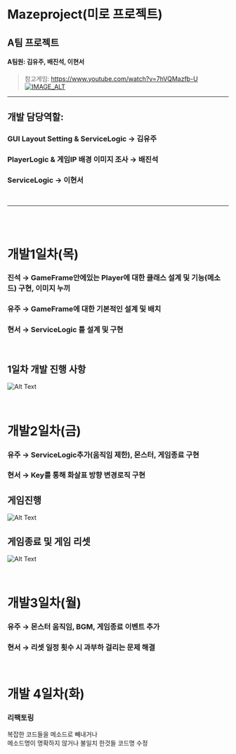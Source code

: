 # Mazeproject(미로 프로젝트)
## A팀 프로젝트   

#### A팀원: 김유주, 배진석, 이현서   

> 참고게임: https://www.youtube.com/watch?v=7hVQMazfb-U <br/>
[![IMAGE_ALT](https://i.ytimg.com/vi/7hVQMazfb-U/hqdefault.jpg?sqp=-oaymwE2COADEI4CSFXyq4qpAygIARUAAIhCGAFwAcABBvABAfgB_gWAAuADigIMCAAQARhlIGUoMTAP&rs=AOn4CLAiDjO2HkoYgAimSu2RqCmG86QtOQ)](https://www.youtube.com/watch?v=7hVQMazfb-U)

***

## 개발 담당역할:
### GUI Layout Setting & ServiceLogic → 김유주

### PlayerLogic & 게임IP 배경 이미지 조사 → 배진석

### ServiceLogic → 이현서

<br> 

***
<br><br>   

# 개발1일차(목)

### 진석 → GameFrame안에있는 Player에 대한 클래스 설계 및 기능(메소드) 구현, 이미지 누끼
### 유주 → GameFrame에 대한 기본적인 설계 및 배치   
### 현서 →  ServiceLogic 틀 설계 및 구현
<br>

## 1일차 개발 진행 사항
![Alt Text](./gif/video1.gif)

<br>   

# 개발2일차(금)

### 유주 → ServiceLogic추가(움직임 제한), 몬스터, 게임종료 구현   
### 현서 → Key를 통해 화살표 방향 변경로직 구현 <br>

## 게임진행
![Alt Text](./gif/gamePlay.gif)
## 게임종료 및 게임 리셋
![Alt Text](./gif/InitOver.gif)
 
<br>

# 개발3일차(월)
### 유주 → 몬스터 움직임, BGM, 게임종료 이벤트 추가
### 현서 → 리셋 일정 횟수 시 과부하 걸리는 문제 해결

<br>

# 개발 4일차(화)
### 리팩토링

복잡한 코드들을 메소드로 빼내거나   
메소드명이 명확하지 않거나 불일치 한것들 코드명 수정   